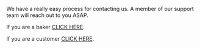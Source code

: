 We have a really easy process for contacting us. A member of our support team will reach out to you ASAP.

If you are a baker [CLICK HERE](https://bakerysupport.paperform.co/).

If you are a customer [CLICK HERE](https://contactfrosting.paperform.co/).
